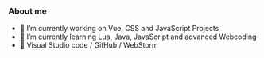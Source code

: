 ### About me

- 🔭 I’m currently working on Vue, CSS and JavaScript Projects
- 🌱 I’m currently learning Lua, Java, JavaScript and advanced Webcoding
- 🔧 Visual Studio code / GitHub / WebStorm

